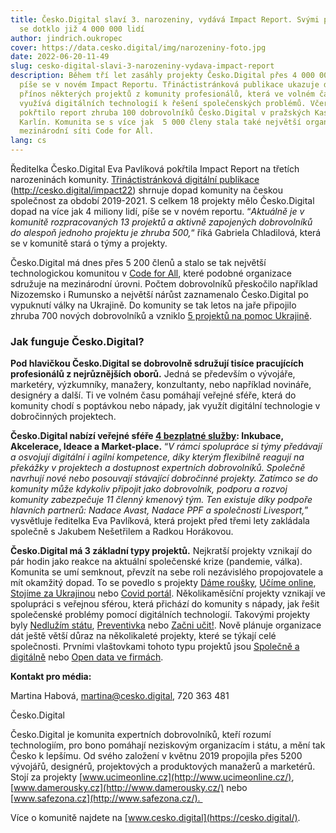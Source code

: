 ```yaml
---
title: Česko.Digital slaví 3. narozeniny, vydává Impact Report. Svými projekty
  se dotklo již 4 000 000 lidí
author: jindrich.oukropec
cover: https://data.cesko.digital/img/narozeniny-foto.jpg
date: 2022-06-20-11-49
slug: cesko-digital-slavi-3-narozeniny-vydava-impact-report
description: Během tří let zasáhly projekty Česko.Digital přes 4 000 000 lidí,
  píše se v novém Impact Reportu. Třináctistránková publikace ukazuje dopad a
  přínos některých projektů z komunity profesionálů, která ve volném čase
  využívá digitálních technologií k řešení společenských problémů. Včera
  pokřtilo report zhruba 100 dobrovolníků Česko.Digital v pražských Kasárnách
  Karlín. Komunita se s více jak  5 000 členy stala také největší organizaci v
  mezinárodní síti Code for All.
lang: cs
---
```

Ředitelka Česko.Digital Eva Pavlíková pokřtila Impact Report na třetích narozeninách komunity. [Třináctistránková digitální publikace](https://drive.google.com/file/d/11aJZX2lKEpvOUlBu84OjQylIxluWbxb_/view?usp=sharing) (<http://cesko.digital/impact22>) shrnuje dopad komunity na českou společnost za období 2019-2021. S celkem 18 projekty mělo Česko.Digital dopad na více jak 4 miliony lidí, píše se v novém reportu. “*Aktuálně je v komunitě rozpracovaných 13 projektů a aktivně zapojených dobrovolníků do alespoň jednoho projektu je zhruba 500,*“ říká Gabriela Chladilová, která se v komunitě stará o týmy a projekty. 

Česko.Digital má dnes přes 5 200 členů a stalo se tak největší technologickou komunitou v [Code for All](https://codeforall.org/), které podobné organizace sdružuje na mezinárodní úrovni. Počtem dobrovolníků přeskočilo například Nizozemsko i Rumunsko a největší nárůst zaznamenalo Česko.Digital po vypuknutí války na Ukrajině. Do komunity se tak letos na jaře připojilo zhruba 700 nových dobrovolníků a vzniklo [5 projektů na pomoc Ukrajině](https://blog.cesko.digital/2022/03/jake-projekty-pro-pomoc-ukrajine-vznikaji-v-cesko-digital).

### Jak funguje Česko.Digital?

**Pod hlavičkou Česko.Digital se dobrovolně sdružují tisíce pracujících profesionálů z nejrůznějších oborů.** Jedná se především o vývojáře, marketéry, výzkumníky, manažery, konzultanty, nebo například novináře, designéry a další. Ti ve volném času pomáhají veřejné sféře, která do komunity chodí s poptávkou nebo nápady, jak využít digitální technologie v dobročinných projektech. 

**Česko.Digital nabízí veřejné sféře [4 bezplatné služby](https://blog.cesko.digital/2022/05/jak-spolupracovat-s-cesko-digital): Inkubace, Akcelerace, Ideace a Market-place.** “*V rámci spolupráce si týmy předávají a osvojují digitální i agilní kompetence, díky kterým flexibilně reagují na překážky v projektech a dostupnost expertních dobrovolníků. Společně navrhují nové nebo posouvají stávající dobročinné projekty. Zatímco se do komunity může kdykoliv připojit jako dobrovolník, podporu a rozvoj komunity zabezpečuje 11 členný kmenový tým. Ten existuje díky podpoře hlavních partnerů: Nadace Avast, Nadace PPF a společnosti Livesport,*” vysvětluje ředitelka Eva Pavlíková, která projekt před třemi lety zakládala společně s Jakubem Nešetřilem a Radkou Horákovou.

**Česko.Digital má 3 základní typy projektů.** Nejkratší projekty vznikají do pár hodin jako reakce na aktuální společenské krize (pandemie, válka). Komunita se umí semknout, převzít na sebe roli nezávislého propojovatele a mít okamžitý dopad. To se povedlo s projekty [Dáme roušky](https://cesko.digital/projects/dame-rousky), [Učíme online](https://cesko.digital/projects/ucime-online), [Stojíme za Ukrajinou](https://cesko.digital/projects/stojime-za-ukrajinou) nebo [Covid portál](https://cesko.digital/projects/covid-portal). Několikaměsíční projekty vznikají ve spolupráci s veřejnou sférou, která přichází do komunity s nápady, jak řešit společenské problémy pomocí digitálních technologií. Takovými projekty byly [Nedlužím státu](https://cesko.digital/projects/nedluzim-statu), [Preventivka](https://cesko.digital/projects/preventivka) nebo [Začni učit!](https://cesko.digital/projects/zacni-ucit). Nově plánuje organizace dát ještě větší důraz na několikaleté projekty, které se týkají celé společnosti. Prvními vlaštovkami tohoto typu projektů jsou [Společně a digitálně](https://cesko.digital/projects/spolecne-a-digitalne) nebo [Open data ve firmách](https://cesko.digital/projects/open-data-ve-firmach).

**Kontakt pro média:**

Martina Habová, martina@cesko.digital, 720 363 481

Česko.Digital

Česko.Digital je komunita expertních dobrovolníků, kteří rozumí technologiím, pro bono pomáhají neziskovým organizacím i státu, a mění tak Česko k lepšímu. Od svého založení v květnu 2019 propojila přes 5200 vývojářů, designérů, projektových a produktových manažerů a marketérů. Stojí za projekty [www.ucimeonline.cz](http://www.ucimeonline.cz/), [www.damerousky.cz](http://www.damerousky.cz/) nebo [www.safezona.cz](http://www.safezona.cz/). 

Více o komunitě najdete na [www.cesko.digital](https://cesko.digital/).